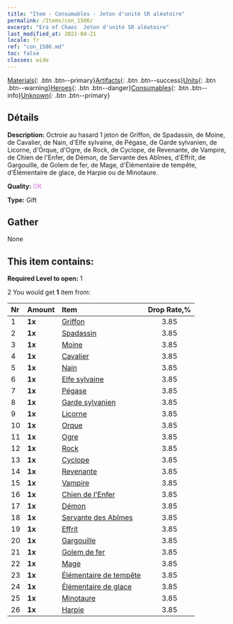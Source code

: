 ```yaml
---
title: "Item - Consumables - Jeton d'unité SR aléatoire"
permalink: /Items/con_1586/
excerpt: "Era of Chaos  Jeton d'unité SR aléatoire"
last_modified_at: 2021-04-21
locale: fr
ref: "con_1586.md"
toc: false
classes: wide
---
```

 [Materials](/fr/Items/){: .btn .btn--primary}[Artifacts](/fr/Items/Artifacts/){: .btn .btn--success}[Units](/fr/Items/Units/){: .btn .btn--warning}[Heroes](/fr/Items/Heroes/){: .btn .btn--danger}[Consumables](/fr/Items/Consumables/){: .btn .btn--info}[Unknown](/fr/Items/Unknown/){: .btn .btn--primary}

## Détails
 **Description:** Octroie au hasard 1 jeton de Griffon, de Spadassin, de Moine, de Cavalier, de Nain, d'Elfe sylvaine, de Pégase, de Garde sylvanien, de Licorne, d'Orque, d'Ogre, de Rock, de Cyclope, de Revenante, de Vampire, de Chien de l'Enfer, de Démon, de Servante des Abîmes, d'Effrit, de Gargouille, de Golem de fer, de Mage, d'Élémentaire de tempête, d'Élémentaire de glace, de Harpie ou de Minotaure.

 **Quality:** <span style="color: #DA70D6">OK</span>

 **Type:** Gift

## Gather

  None

## This item contains:

 **Required Level to open:** 1

 2 You would get **1** item  from:

  | Nr | Amount |     Item    | Drop Rate,% |
  |:---|:-------|:------------|:---------:|
  | 1 |  **1x** | [Griffon](/fr/Items/unt_192/) | 3.85 | 
  | 2 |  **1x** | [Spadassin](/fr/Items/unt_193/) | 3.85 | 
  | 3 |  **1x** | [Moine](/fr/Items/unt_194/) | 3.85 | 
  | 4 |  **1x** | [Cavalier ](/fr/Items/unt_195/) | 3.85 | 
  | 5 |  **1x** | [Nain](/fr/Items/unt_200/) | 3.85 | 
  | 6 |  **1x** | [Elfe sylvaine](/fr/Items/unt_201/) | 3.85 | 
  | 7 |  **1x** | [Pégase](/fr/Items/unt_202/) | 3.85 | 
  | 8 |  **1x** | [Garde sylvanien](/fr/Items/unt_203/) | 3.85 | 
  | 9 |  **1x** | [Licorne](/fr/Items/unt_204/) | 3.85 | 
  | 10 |  **1x** | [Orque](/fr/Items/unt_219/) | 3.85 | 
  | 11 |  **1x** | [Ogre](/fr/Items/unt_220/) | 3.85 | 
  | 12 |  **1x** | [Rock](/fr/Items/unt_221/) | 3.85 | 
  | 13 |  **1x** | [Cyclope](/fr/Items/unt_222/) | 3.85 | 
  | 14 |  **1x** | [Revenante](/fr/Items/unt_210/) | 3.85 | 
  | 15 |  **1x** | [Vampire](/fr/Items/unt_211/) | 3.85 | 
  | 16 |  **1x** | [Chien de l'Enfer](/fr/Items/unt_228/) | 3.85 | 
  | 17 |  **1x** | [Démon](/fr/Items/unt_229/) | 3.85 | 
  | 18 |  **1x** | [Servante des Abîmes](/fr/Items/unt_230/) | 3.85 | 
  | 19 |  **1x** | [Effrit](/fr/Items/unt_231/) | 3.85 | 
  | 20 |  **1x** | [Gargouille](/fr/Items/unt_236/) | 3.85 | 
  | 21 |  **1x** | [Golem de fer](/fr/Items/unt_237/) | 3.85 | 
  | 22 |  **1x** | [Mage](/fr/Items/unt_238/) | 3.85 | 
  | 23 |  **1x** | [Élémentaire de tempête](/fr/Items/unt_263/) | 3.85 | 
  | 24 |  **1x** | [Élémentaire de glace](/fr/Items/unt_264/) | 3.85 | 
  | 25 |  **1x** | [Minotaure](/fr/Items/unt_248/) | 3.85 | 
  | 26 |  **1x** | [Harpie](/fr/Items/unt_245/) | 3.85 | 
